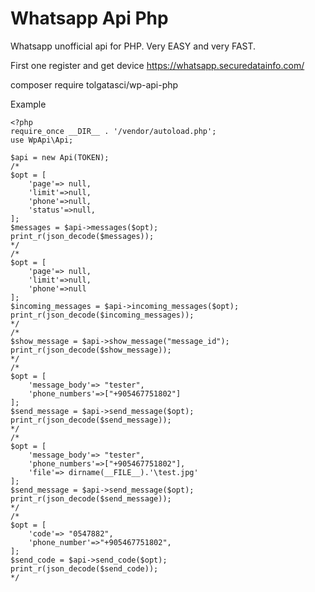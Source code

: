 # Whatsapp Api Php
Whatsapp unofficial api for PHP. Very EASY and very FAST.

First one register and get device https://whatsapp.securedatainfo.com/

composer require tolgatasci/wp-api-php

Example 

    <?php
    require_once __DIR__ . '/vendor/autoload.php';
    use WpApi\Api;
    
    $api = new Api(TOKEN);
    /*
    $opt = [
        'page'=> null,
        'limit'=>null,
        'phone'=>null,
        'status'=>null,
    ];
    $messages = $api->messages($opt);
    print_r(json_decode($messages));
    */
    /*
    $opt = [
        'page'=> null,
        'limit'=>null,
        'phone'=>null
    ];
    $incoming_messages = $api->incoming_messages($opt);
    print_r(json_decode($incoming_messages));
    */
    /*
    $show_message = $api->show_message("message_id");
    print_r(json_decode($show_message));
    */
    /*
    $opt = [
        'message_body'=> "tester",
        'phone_numbers'=>["+905467751802"]
    ];
    $send_message = $api->send_message($opt);
    print_r(json_decode($send_message));
    */
    /*
    $opt = [
        'message_body'=> "tester",
        'phone_numbers'=>["+905467751802"],
        'file'=> dirname(__FILE__).'\test.jpg'
    ];
    $send_message = $api->send_message($opt);
    print_r(json_decode($send_message));
    */
    /*
    $opt = [
        'code'=> "0547882",
        'phone_number'=>"+905467751802",
    ];
    $send_code = $api->send_code($opt);
    print_r(json_decode($send_code));
    */